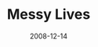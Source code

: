 ---
layout: message
category: message
series: "We Wish You A Messy Christmas"
title: "Messy Lives"
date: 2008-12-14
message_id: 538
---